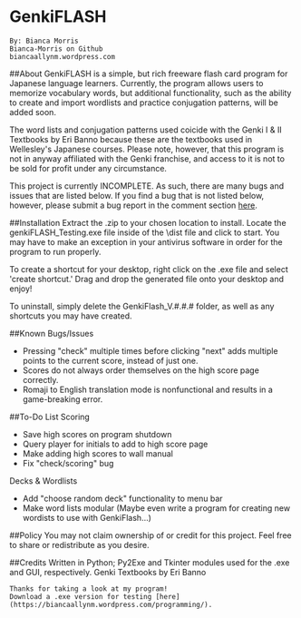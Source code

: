 # GenkiFLASH
```
By: Bianca Morris
Bianca-Morris on Github
biancaallynm.wordpress.com
```

##About
GenkiFLASH is a simple, but rich freeware flash card program for Japanese language learners. Currently, the program allows users to memorize vocabulary words, but additional functionality, such as the ability to create and import wordlists and practice conjugation patterns, will be added soon.

The word lists and conjugation patterns used coicide with the Genki I & II Textbooks by Eri Banno because these are the textbooks used in Wellesley's Japanese courses. Please note, however, that this program is not in anyway affiliated with the Genki franchise, and access to it is not to be sold for profit under any circumstance.

This project is currently INCOMPLETE. As such, there are many bugs and issues that are listed below. If you find a bug that is not listed below, however, please submit a bug report in the comment section [here](https://biancaallynm.wordpress.com/contact/). 

##Installation
Extract the .zip to your chosen location to install. Locate the genkiFLASH_Testing.exe  file inside of the \dist file and click to start. You may have to make an exception in your antivirus software in order for the program to run properly.

To create a shortcut for your desktop, right click on the .exe file and select 'create shortcut.' Drag and drop the generated file onto your desktop and enjoy!

To uninstall, simply delete the GenkiFlash_V.#.#.# folder, as well as any shortcuts you may have created.

##Known Bugs/Issues
- Pressing "check" multiple times before clicking "next" adds multiple points to the current score, instead of just one.
- Scores do not always order themselves on the high score page correctly.
- Romaji to English translation mode is nonfunctional and results in a game-breaking error.

##To-Do List
Scoring
- Save high scores on program shutdown
- Query player for initials to add to high score page
- Make adding high scores to wall manual
- Fix "check/scoring" bug

Decks & Wordlists
- Add "choose random deck" functionality to menu bar
- Make word lists modular (Maybe even write a program for creating new wordists to use with GenkiFlash...)

##Policy
You may not claim ownership of or credit for this project.
Feel free to share or redistribute as you desire.

##Credits
Written in Python; Py2Exe and Tkinter modules used for the .exe and GUI, respectively.
Genki Textbooks by Eri Banno

```
Thanks for taking a look at my program!
Download a .exe version for testing [here](https://biancaallynm.wordpress.com/programming/).
```
